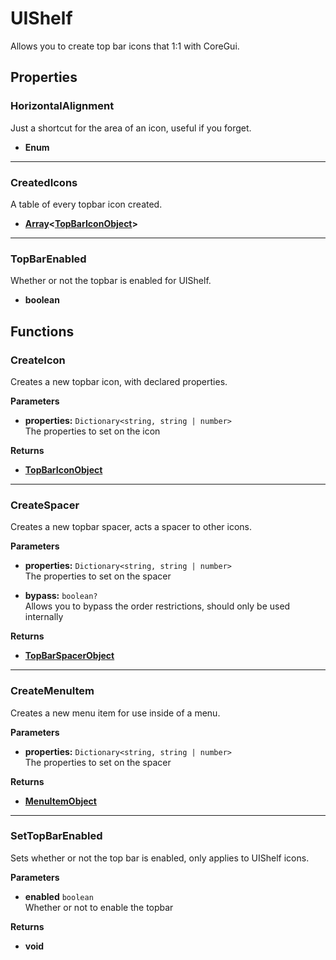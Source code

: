 # UIShelf

Allows you to create top bar icons that 1:1 with CoreGui.

## Properties

### HorizontalAlignment <Badge type="info" text="Enum" />

Just a shortcut for the area of an icon, useful if you forget.

* **Enum**

---

### CreatedIcons

A table of every topbar icon created.

* **[Array](/api/engine/types#array)<[TopBarIconObject](/api/libraries/topbariconobject)>**

---

### TopBarEnabled

Whether or not the topbar is enabled for UIShelf.

* **boolean**

## Functions

### CreateIcon

Creates a new topbar icon, with declared properties.

**Parameters**

* **properties:** `Dictionary<string, string | number>`\
The properties to set on the icon

**Returns**

* **[TopBarIconObject](/api/libraries/topbariconobject)**

---

### CreateSpacer

Creates a new topbar spacer, acts a spacer to other icons.

**Parameters**

* **properties:** `Dictionary<string, string | number>`\
The properties to set on the spacer

* **bypass:** `boolean?`\
Allows you to bypass the order restrictions, should only be used internally

**Returns**

* **[TopBarSpacerObject](/api/libraries/topbarspacerobject)**

---

### CreateMenuItem

Creates a new menu item for use inside of a menu.

**Parameters**

* **properties:** `Dictionary<string, string | number>`\
The properties to set on the spacer

**Returns**

* **[MenuItemObject](/api/libraries/menuitemobject)**

---

### SetTopBarEnabled

Sets whether or not the top bar is enabled, only applies to UIShelf icons.

**Parameters**

* **enabled** `boolean`\
Whether or not to enable the topbar

**Returns**

* **void**